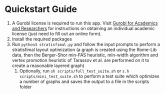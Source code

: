 # Quickstart Guide
1. A Gurobi license is required to run this app. Visit  [Gurobi for Academics and Researchers](https://www.gurobi.com/academia/academic-program-and-licenses/) for instructions on obtaining an individual academic license (just need to fill out an online form).
2. Install the required packages
3. Run ```python3 stratisfimal.py``` and follow the input prompts to perform a stratisfimal layout optimization (a graph is created using the Rome-Lib data, then the Berger-Shor min-FAS heuristic, min-width algorithm and vertex promotion heuristic of Tarassov et al. are performed on it to create a reasonable layered graph)
   1. Optionally, run ```sh scripts/full_test_suite.sh``` or ```s.h scripts/mini_test_suite.sh``` to perform a test suite which optimizes a number of graphs and saves the output to a file in the scripts folder